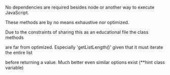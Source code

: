 No dependencies are required besides node or another way to execute JavaScript. 

These methods are by no means exhaustive nor optimized.  

Due to the constraints of sharing this as an educational file the class methods 

are far from optimized. Especially 'getListLength()' given that it must iterate the entire list  

before returning a value. Much better even similar options exist (**hint class variable) 